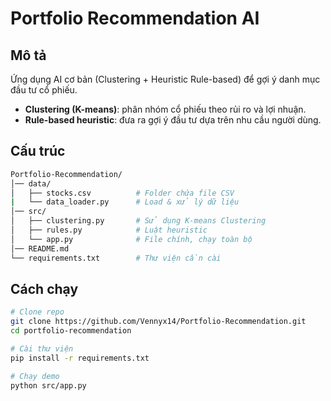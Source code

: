 # Portfolio Recommendation AI

## Mô tả
Ứng dụng AI cơ bản (Clustering + Heuristic Rule-based) để gợi ý danh mục đầu tư cổ phiếu.

- **Clustering (K-means)**: phân nhóm cổ phiếu theo rủi ro và lợi nhuận.
- **Rule-based heuristic**: đưa ra gợi ý đầu tư dựa trên nhu cầu người dùng.

## Cấu trúc
```bash
Portfolio-Recommendation/
│── data/
│   ├── stocks.csv          # Folder chứa file CSV 
|   └── data_loader.py      # Load & xử lý dữ liệu
│── src/
│   ├── clustering.py       # Sử dụng K-means Clustering
│   ├── rules.py            # Luật heuristic
│   └── app.py              # File chính, chạy toàn bộ
│── README.md
└── requirements.txt        # Thư viện cần cài
```

## Cách chạy
```bash
# Clone repo
git clone https://github.com/Vennyx14/Portfolio-Recommendation.git
cd portfolio-recommendation

# Cài thư viện
pip install -r requirements.txt

# Chạy demo
python src/app.py
